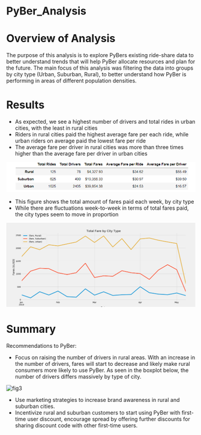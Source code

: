 # PyBer_Analysis

# Overview of Analysis
The purpose of this analysis is to explore PyBers existing ride-share data to better understand trends that will help PyBer allocate resources and plan for the future. The main focus of this analysis was filtering the data into groups by city type (Urban, Suburban, Rural), to better understand how PyBer is performing in areas of different population densities. 



# Results 

- As expected, we see a highest number of drivers and total rides in urban cities, with the least in rural cities
- Riders in rural cities paid the highest average fare per each ride, while urban riders on average paid the lowest fare per ride
- The average fare per driver in rural cities was more than three times higher than the average fare per driver in urban cities

![pyber_summary_df](pyber_summary_df.PNG)





- This figure shows the total amount of fares paid each week, by city type
- While there are fluctuations week-to-week in terms of total fares paid, the city types seem to move in proportion

![weekly_fare_summary](weekly_fare_summary.png)

# Summary 

Recommendations to PyBer:
- Focus on raising the number of drivers in rural areas. With an increase in the number of drivers, fares will start to decrease and likely make rural consumers more likely to use PyBer. As seen in the boxplot below, the number of drivers differs massively by type of city. 

![fig3](fig3.PNG)

- Use marketing strategies to increase brand awareness in rural and suburban cities.
- Incentivize rural and suburban customers to start using PyBer with first-time user discount, encourage spread by offering further discounts for sharing discount code with other first-time users. 
